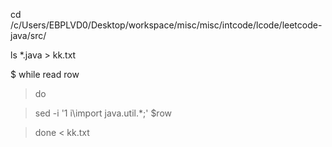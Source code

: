 cd /c/Users/EBPLVD0/Desktop/workspace/misc/misc/intcode/lcode/leetcode-java/src/

ls *.java > kk.txt

$ while read row

> do

> sed -i '1 i\import java.util.*;' $row

> done < kk.txt
